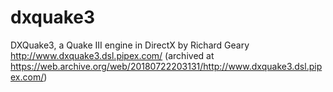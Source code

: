 # dxquake3
DXQuake3, a Quake III engine in DirectX by Richard Geary
http://www.dxquake3.dsl.pipex.com/ (archived at https://web.archive.org/web/20180722203131/http://www.dxquake3.dsl.pipex.com/)

